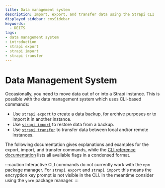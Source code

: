 ```yaml
---
title: Data management system 
description: Import, export, and transfer data using the Strapi CLI
displayed_sidebar: cmsSidebar
keywords: 
  - DEITS
tags:
- data management system
- introduction
- strapi export
- strapi import
- strapi transfer
---
```


# Data Management System

Occasionally, you need to move data out of or into a Strapi instance. This is possible with the data management system which uses CLI-based commands:

- Use [`strapi export`](/dev-docs/data-management/export) to create a data backup, for archive purposes or to import it in another instance.
- Use [`strapi import`](/dev-docs/data-management/import) to restore data from a backup.
- Use [`strapi transfer`](/dev-docs/data-management/transfer) to transfer data between local and/or remote instances.

The following documentation gives explanations and examples for the export, import, and transfer commands, while the [CLI reference documentation](/dev-docs/cli#strapi-export) lists all available flags in a condensed format.

:::caution
Interactive CLI commands do not currently work with the `npm` package manager. For `strapi export` and `strapi import` this means the encryption key prompt is not visible in the CLI. In the meantime consider using the `yarn` package manager.
:::
